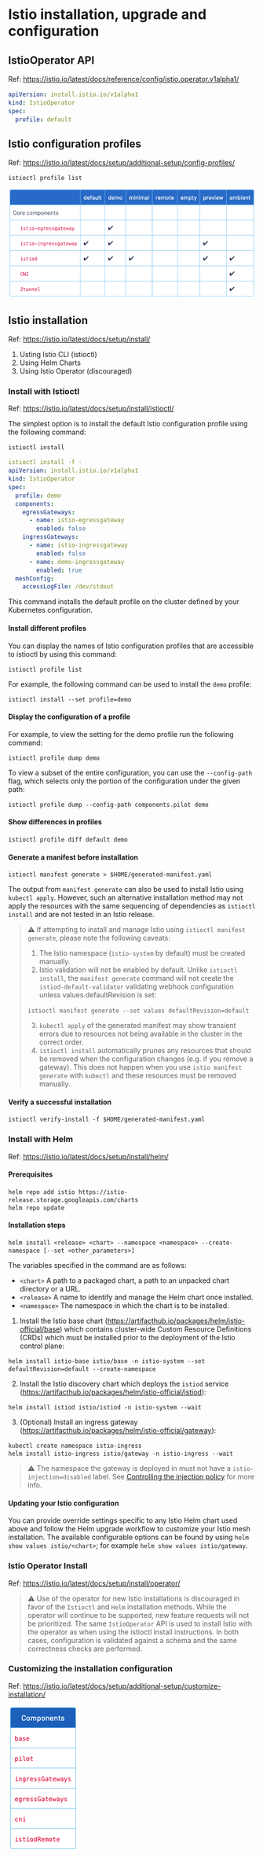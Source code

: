 # Istio installation, upgrade and configuration

## IstioOperator API

Ref: <https://istio.io/latest/docs/reference/config/istio.operator.v1alpha1/>

```yaml
apiVersion: install.istio.io/v1alpha1
kind: IstioOperator
spec:
  profile: default
```

## Istio configuration profiles

Ref: <https://istio.io/latest/docs/setup/additional-setup/config-profiles/>

```shell
istioctl profile list
```

![Alt text](istio_config_profiles.png)

## Istio installation

Ref: <https://istio.io/latest/docs/setup/install/>

1. Usting Istio CLI (istioctl)
2. Using Helm Charts
3. Using Istio Operator (discouraged)

### Install with Istioctl

Ref: <https://istio.io/latest/docs/setup/install/istioctl/>

The simplest option is to install the default Istio configuration profile using the following command:

```shell
istioctl install
```

```yaml
istioctl install -f -
apiVersion: install.istio.io/v1alpha1
kind: IstioOperator
spec:
  profile: demo
  components:
    egressGateways:
      - name: istio-egressgateway
        enabled: false
    ingressGateways:
      - name: istio-ingressgateway
        enabled: false
      - name: demo-ingressgateway
        enabled: true
  meshConfig:
    accessLogFile: /dev/stdout
```

This command installs the default profile on the cluster defined by your Kubernetes configuration.

#### Install different profiles

You can display the names of Istio configuration profiles that are accessible to istioctl by using this command:

```shell
istioctl profile list
```

For example, the following command can be used to install the `demo` profile:

```shell
istioctl install --set profile=demo
```

#### Display the configuration of a profile

For example, to view the setting for the demo profile run the following command:

```shell
istioctl profile dump demo
```

To view a subset of the entire configuration, you can use the `--config-path` flag, which selects only the portion of the configuration under the given path:

```shell
istioctl profile dump --config-path components.pilot demo
```

#### Show differences in profiles

```shell
istioctl profile diff default demo
```

#### Generate a manifest before installation

```shell
istioctl manifest generate > $HOME/generated-manifest.yaml
```

The output from `manifest generate` can also be used to install Istio using `kubectl apply`. However, such an alternative installation method may not apply the resources with the same sequencing of dependencies as `istioctl install` and are not tested in an Istio release.

> **:warning:** If attempting to install and manage Istio using `istioctl manifest generate`, please note the following caveats:
>
> 1. The Istio namespace (`istio-system` by default) must be created manually.
> 2. Istio validation will not be enabled by default. Unlike `istioctl install`, the `manifest generate` command will not create the `istiod-default-validator` validating webhook configuration unless values.defaultRevision is set:
>
> ```istioctl manifest generate --set values defaultRevision=default```
>
> 3. `kubectl apply` of the generated manifest may show transient errors due to resources not being available in the cluster in the correct order.
> 4. `istioctl install` automatically prunes any resources that should be removed when the configuration changes (e.g. if you remove a gateway). This does not happen when you use `istio manifest generate` with `kubectl` and these resources must be removed manually.

#### Verify a successful installation

```shell
istioctl verify-install -f $HOME/generated-manifest.yaml
```

### Install with Helm

Ref: <https://istio.io/latest/docs/setup/install/helm/>

#### Prerequisites

```shell
helm repo add istio https://istio-release.storage.googleapis.com/charts
helm repo update
```

#### Installation steps

```shell
helm install <release> <chart> --namespace <namespace> --create-namespace [--set <other_parameters>]
```

The variables specified in the command are as follows:

- `<chart>` A path to a packaged chart, a path to an unpacked chart directory or a URL.
- `<release>` A name to identify and manage the Helm chart once installed.
- `<namespace>` The namespace in which the chart is to be installed.

1. Install the Istio base chart (<https://artifacthub.io/packages/helm/istio-official/base>) which contains cluster-wide Custom Resource Definitions (CRDs) which must be installed prior to the deployment of the Istio control plane:

```shell
helm install istio-base istio/base -n istio-system --set defaultRevision=default --create-namespace
```

2. Install the Istio discovery chart which deploys the `istiod` service (<https://artifacthub.io/packages/helm/istio-official/istiod>):

```shell
helm install istiod istio/istiod -n istio-system --wait
```

3. (Optional) Install an ingress gateway (<https://artifacthub.io/packages/helm/istio-official/gateway>):

```shell
kubectl create namespace istio-ingress
helm install istio-ingress istio/gateway -n istio-ingress --wait
```

> :warning: The namespace the gateway is deployed in must not have a `istio-injection=disabled` label. See [Controlling the injection policy](https://istio.io/latest/docs/setup/additional-setup/sidecar-injection/#controlling-the-injection-policy) for more info.

#### Updating your Istio configuration

You can provide override settings specific to any Istio Helm chart used above and follow the Helm upgrade workflow to customize your Istio mesh installation. The available configurable options can be found by using `helm show values istio/<chart>`; for example `helm show values istio/gateway`.

### Istio Operator Install

Ref: <https://istio.io/latest/docs/setup/install/operator/>

> :warning: Use of the operator for new Istio installations is discouraged in favor of the `Istioctl` and `Helm` installation methods. While the operator will continue to be supported, new feature requests will not be prioritized. The same `IstioOperator` API is used to install Istio with the operator as when using the istioctl install instructions. In both cases, configuration is validated against a schema and the same correctness checks are performed.

### Customizing the installation configuration

Ref: <https://istio.io/latest/docs/setup/additional-setup/customize-installation/>

![Alt text](istio_components.png)
